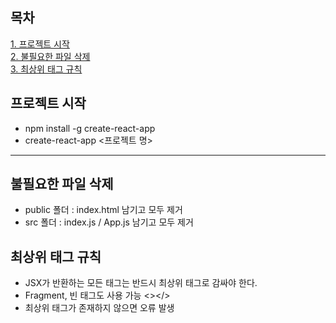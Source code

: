 ## 목차
[1. 프로젝트 시작](#프로젝트-시작)  <br/>
[2. 불필요한 파일 삭제](#불필요한-파일-삭제) <br/>
[3. 최상위 태그 규칙](#최상위-태그-규칙) <br/>

## 프로젝트 시작
* npm install -g create-react-app
* create-react-app <프로젝트 명>

---

## 불필요한 파일 삭제
* public 폴더 : index.html 남기고 모두 제거
* src 폴더 : index.js / App.js 남기고 모두 제거

## 최상위 태그 규칙
* JSX가 반환하는 모든 태그는 반드시 최상위 태그로 감싸야 한다.
* Fragment, 빈 태그도 사용 가능 <></>
* 최상위 태그가 존재하지 않으면 오류 발생